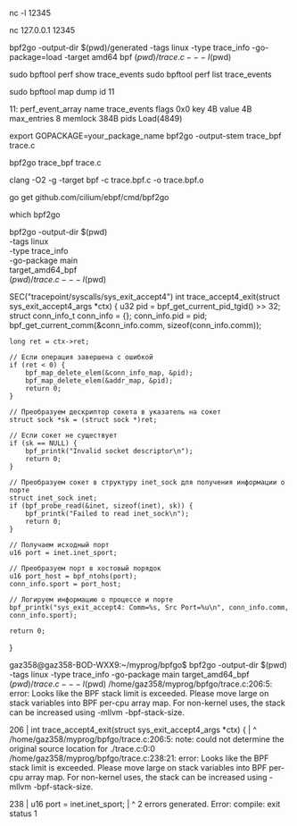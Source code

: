 nc -l 12345

nc 127.0.0.1 12345



bpf2go -output-dir $(pwd)/generated -tags linux -type trace_info -go-package=load -target amd64 bpf $(pwd)/trace.c -- -I$(pwd)


sudo bpftool perf show  trace_events
sudo bpftool perf list  trace_events

sudo bpftool map dump id 11




11: perf_event_array  name trace_events  flags 0x0
        key 4B  value 4B  max_entries 8  memlock 384B
        pids Load(4849)


export GOPACKAGE=your_package_name
bpf2go -output-stem trace_bpf trace.c

bpf2go trace_bpf trace.c



clang -O2 -g -target bpf -c trace.bpf.c -o trace.bpf.o

go get github.com/cilium/ebpf/cmd/bpf2go

which bpf2go


bpf2go -output-dir $(pwd) \
  -tags linux \
  -type trace_info \
  -go-package main \
  target_amd64_bpf \
  $(pwd)/trace.c -- -I$(pwd)


SEC("tracepoint/syscalls/sys_exit_accept4")
int trace_accept4_exit(struct sys_exit_accept4_args *ctx) {
    u32 pid = bpf_get_current_pid_tgid() >> 32;
    struct conn_info_t conn_info = {};
    conn_info.pid = pid;
    bpf_get_current_comm(&conn_info.comm, sizeof(conn_info.comm));

    long ret = ctx->ret;

    // Если операция завершена с ошибкой
    if (ret < 0) {
        bpf_map_delete_elem(&conn_info_map, &pid);
        bpf_map_delete_elem(&addr_map, &pid);
        return 0;
    }

    // Преобразуем дескриптор сокета в указатель на сокет
    struct sock *sk = (struct sock *)ret;

    // Если сокет не существует
    if (sk == NULL) {
        bpf_printk("Invalid socket descriptor\n");
        return 0;
    }

    // Преобразуем сокет в структуру inet_sock для получения информации о порте
    struct inet_sock inet;
    if (bpf_probe_read(&inet, sizeof(inet), sk)) {
        bpf_printk("Failed to read inet_sock\n");
        return 0;
    }

    // Получаем исходный порт
    u16 port = inet.inet_sport;

    // Преобразуем порт в хостовый порядок
    u16 port_host = bpf_ntohs(port);
    conn_info.sport = port_host;

    // Логируем информацию о процессе и порте
    bpf_printk("sys_exit_accept4: Comm=%s, Src Port=%u\n", conn_info.comm, conn_info.sport);

    return 0;
}

gaz358@gaz358-BOD-WXX9:~/myprog/bpfgo$ bpf2go -output-dir $(pwd)   -tags linux   -type trace_info   -go-package main   target_amd64_bpf   $(pwd)/trace.c -- -I$(pwd)
/home/gaz358/myprog/bpfgo/trace.c:206:5: error: Looks like the BPF stack limit is exceeded. Please move large on stack variables into BPF per-cpu array map. For non-kernel uses, the stack can be increased using -mllvm -bpf-stack-size.

  206 | int trace_accept4_exit(struct sys_exit_accept4_args *ctx) {
      |     ^
/home/gaz358/myprog/bpfgo/trace.c:206:5: note: could not determine the original source location for ./trace.c:0:0
/home/gaz358/myprog/bpfgo/trace.c:238:21: error: Looks like the BPF stack limit is exceeded. Please move large on stack variables into BPF per-cpu array map. For non-kernel uses, the stack can be increased using -mllvm -bpf-stack-size.

  238 |     u16 port = inet.inet_sport;
      |                     ^
2 errors generated.
Error: compile: exit status 1
